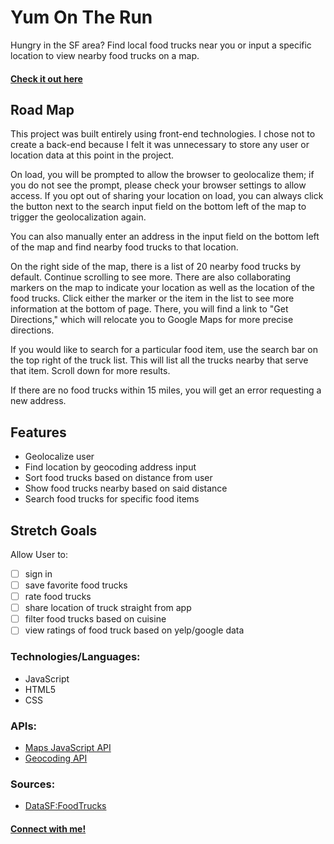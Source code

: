 # Yum On The Run

Hungry in the SF area? Find local food trucks near you or input a specific location to view nearby food trucks on a map. 

#### [Check it out here](https://yumontherun.herokuapp.com)

## Road Map 

This project was built entirely using front-end technologies. I chose not to create a back-end because I felt it was unnecessary to store any user or location data at this point in the project. 

On load, you will be prompted to allow the browser to geolocalize them; if you do not see the prompt, please check your browser settings to allow access. If you opt out of sharing your location on load, you can always click the button next to the search input field on the bottom left of the map to trigger the geolocalization again. 

You can also manually enter an address in the input field on the bottom left of the map and find nearby food trucks to that location. 

On the right side of the map, there is a list of 20 nearby food trucks by default. Continue scrolling to see more. There are also collaborating markers on the map to indicate your location as well as the location of the food trucks. Click either the marker or the item in the list to see more information at the bottom of page. There, you will find a link to "Get Directions," which will relocate you to Google Maps for more precise directions.

If you would like to search for a particular food item, use the search bar on the top right of the truck list. This will list all the trucks nearby that serve that item. Scroll down for more results. 

If there are no food trucks within 15 miles, you will get an error requesting a new address. 

## Features 

- Geolocalize user
- Find location by geocoding address input
- Sort food trucks based on distance from user
- Show food trucks nearby based on said distance
- Search food trucks for specific food items

## Stretch Goals

Allow User to:
  - [ ] sign in
  - [ ] save favorite food trucks
  - [ ] rate food trucks
  - [ ] share location of truck straight from app
  - [ ] filter food trucks based on cuisine
  - [ ] view ratings of food truck based on yelp/google data

### Technologies/Languages:
- JavaScript 
- HTML5
- CSS

### APIs:
- [Maps JavaScript API](https://developers.google.com/maps/documentation/javascript/tutorial)
- [Geocoding API](https://developers.google.com/maps/documentation/geocoding/start)

### Sources:
- [DataSF:FoodTrucks](https://data.sfgov.org/Economy-and-Community/Mobile-Food-Facility-Permit/rqzj-sfat)

#### [Connect with me!](https://www.linkedin.com/in/hanaasadoqi/)
